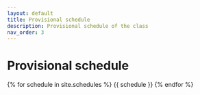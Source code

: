 ```yaml
---
layout: default
title: Provisional schedule
description: Provisional schedule of the class
nav_order: 3
---
```


# Provisional schedule

{% for schedule in site.schedules %}
{{ schedule }}
{% endfor %}

